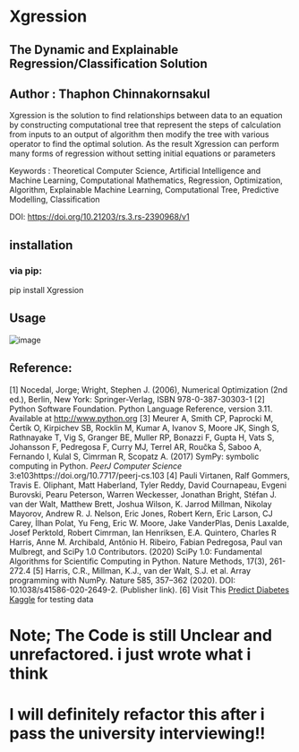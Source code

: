 # Xgression
## The Dynamic and Explainable Regression/Classification Solution
## Author : Thaphon Chinnakornsakul

Xgression is the solution to find relationships between data to an equation by constructing computational tree that represent the steps of calculation from inputs to an output of algorithm then modify the tree with various operator to find the optimal solution. As the result Xgression can perform many forms of regression without setting initial equations or parameters

Keywords : Theoretical Computer Science, Artificial Intelligence and Machine Learning, Computational Mathematics, Regression, Optimization, Algorithm, Explainable Machine Learning, Computational Tree, Predictive Modelling, Classification

DOI: https://doi.org/10.21203/rs.3.rs-2390968/v1

## installation
### via pip:
  pip install Xgression

## Usage

![image](https://user-images.githubusercontent.com/62195081/210070172-02e134da-a307-43e1-a528-28059a43f246.png)


## Reference:
[1]	Nocedal, Jorge; Wright, Stephen J. (2006), Numerical Optimization (2nd ed.), Berlin, New York: Springer-Verlag, ISBN 978-0-387-30303-1
[2]	Python Software Foundation. Python Language Reference, version 3.11. Available at http://www.python.org
[3]	Meurer A, Smith CP, Paprocki M, Čertík O, Kirpichev SB, Rocklin M, Kumar A, Ivanov S, Moore JK, Singh S, Rathnayake T, Vig S, Granger BE, Muller RP,
Bonazzi F, Gupta H, Vats S, Johansson F, Pedregosa F, Curry MJ, Terrel AR, Roučka Š, Saboo A, Fernando I, Kulal S, Cimrman R, Scopatz A. (2017) SymPy:
symbolic computing in Python. *PeerJ Computer Science* 3:e103https://doi.org/10.7717/peerj-cs.103
[4]	Pauli Virtanen, Ralf Gommers, Travis E. Oliphant, Matt Haberland, Tyler Reddy, David Cournapeau, Evgeni Burovski, Pearu Peterson, Warren Weckesser, Jonathan Bright, Stéfan J. van der Walt, Matthew Brett, Joshua Wilson, K. Jarrod Millman, Nikolay Mayorov, Andrew R. J. Nelson, Eric Jones, Robert Kern, Eric Larson, CJ Carey, İlhan Polat, Yu Feng, Eric W. Moore, Jake VanderPlas, Denis Laxalde, Josef Perktold, Robert Cimrman, Ian Henriksen, E.A. Quintero, Charles R Harris, Anne M. Archibald, Antônio H. Ribeiro, Fabian Pedregosa, Paul van Mulbregt, and SciPy 1.0 Contributors. (2020) SciPy 1.0: Fundamental Algorithms for Scientific Computing in Python. Nature Methods, 17(3), 261-272.4
[5]	Harris, C.R., Millman, K.J., van der Walt, S.J. et al. Array programming with NumPy. Nature 585, 357–362 (2020). DOI: 10.1038/s41586-020-2649-2. (Publisher link).
[6] Visit This [Predict Diabetes Kaggle](https://www.kaggle.com/datasets/whenamancodes/predict-diabities) for testing data

# Note; The Code is still Unclear and unrefactored. i just wrote what i think
# I will definitely refactor this after i pass the university interviewing!!

